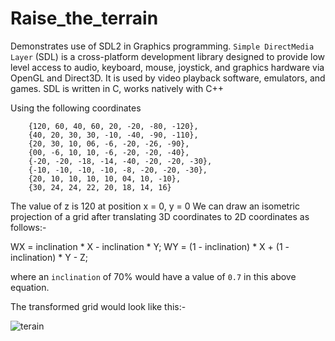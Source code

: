 # Raise_the_terrain
Demonstrates use of SDL2 in Graphics programming.
`Simple DirectMedia Layer` (SDL) is a cross-platform development library designed to provide low level access to audio, keyboard, mouse, joystick, and graphics hardware via OpenGL and Direct3D. It is used by video playback software, emulators, and games. SDL is written in C, works natively with C++


Using the following coordinates

		{120, 60, 40, 60, 20, -20, -80, -120},
		{40, 20, 30, 30, -10, -40, -90, -110},
		{20, 30, 10, 06, -6, -20, -26, -90},
		{00, -6, 10, 10, -6, -20, -20, -40},
		{-20, -20, -18, -14, -40, -20, -20, -30},
		{-10, -10, -10, -10, -8, -20, -20, -30},
		{20, 10, 10, 10, 10, 04, 10, -10},
		{30, 24, 24, 22, 20, 18, 14, 16}

The value of z is 120 at position x = 0, y = 0
We can draw an isometric projection of a grid after translating 3D coordinates to 2D coordinates as follows:-

WX = inclination * X - inclination * Y;
WY = (1 - inclination) * X + (1 - inclination) * Y - Z;

where an `inclination` of 70% would have a value of `0.7` in this above equation.

The transformed grid would look like this:-

![terain](https://user-images.githubusercontent.com/44834632/119358650-8023df80-bcb1-11eb-8e2f-8b5e8fd2ba15.png)
